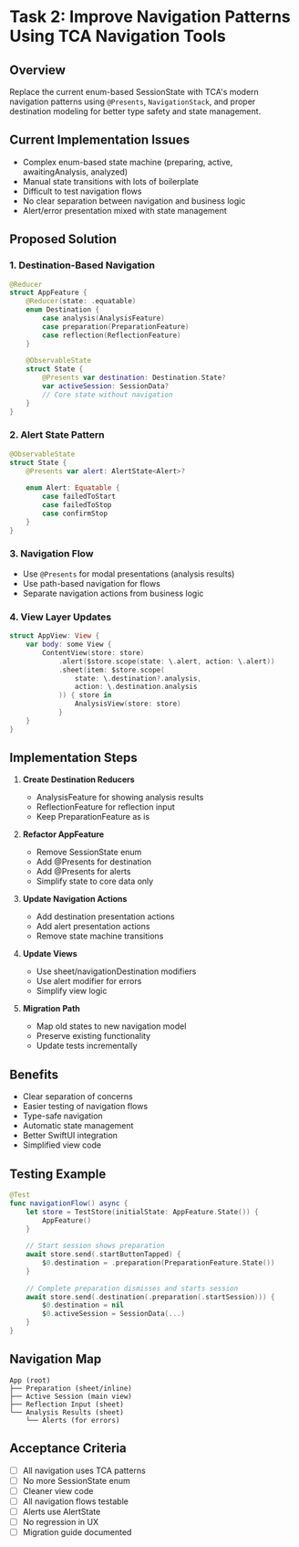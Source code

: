 # Task 2: Improve Navigation Patterns Using TCA Navigation Tools

## Overview
Replace the current enum-based SessionState with TCA's modern navigation patterns using `@Presents`, `NavigationStack`, and proper destination modeling for better type safety and state management.

## Current Implementation Issues
- Complex enum-based state machine (preparing, active, awaitingAnalysis, analyzed)
- Manual state transitions with lots of boilerplate
- Difficult to test navigation flows
- No clear separation between navigation and business logic
- Alert/error presentation mixed with state management

## Proposed Solution

### 1. Destination-Based Navigation
```swift
@Reducer
struct AppFeature {
    @Reducer(state: .equatable)
    enum Destination {
        case analysis(AnalysisFeature)
        case preparation(PreparationFeature)
        case reflection(ReflectionFeature)
    }
    
    @ObservableState
    struct State {
        @Presents var destination: Destination.State?
        var activeSession: SessionData?
        // Core state without navigation
    }
}
```

### 2. Alert State Pattern
```swift
@ObservableState
struct State {
    @Presents var alert: AlertState<Alert>?
    
    enum Alert: Equatable {
        case failedToStart
        case failedToStop
        case confirmStop
    }
}
```

### 3. Navigation Flow
- Use `@Presents` for modal presentations (analysis results)
- Use path-based navigation for flows
- Separate navigation actions from business logic

### 4. View Layer Updates
```swift
struct AppView: View {
    var body: some View {
        ContentView(store: store)
            .alert($store.scope(state: \.alert, action: \.alert))
            .sheet(item: $store.scope(
                state: \.destination?.analysis,
                action: \.destination.analysis
            )) { store in
                AnalysisView(store: store)
            }
    }
}
```

## Implementation Steps

1. **Create Destination Reducers**
   - AnalysisFeature for showing analysis results
   - ReflectionFeature for reflection input
   - Keep PreparationFeature as is

2. **Refactor AppFeature**
   - Remove SessionState enum
   - Add @Presents for destination
   - Add @Presents for alerts
   - Simplify state to core data only

3. **Update Navigation Actions**
   - Add destination presentation actions
   - Add alert presentation actions
   - Remove state machine transitions

4. **Update Views**
   - Use sheet/navigationDestination modifiers
   - Use alert modifier for errors
   - Simplify view logic

5. **Migration Path**
   - Map old states to new navigation model
   - Preserve existing functionality
   - Update tests incrementally

## Benefits
- Clear separation of concerns
- Easier testing of navigation flows
- Type-safe navigation
- Automatic state management
- Better SwiftUI integration
- Simplified view code

## Testing Example
```swift
@Test
func navigationFlow() async {
    let store = TestStore(initialState: AppFeature.State()) {
        AppFeature()
    }
    
    // Start session shows preparation
    await store.send(.startButtonTapped) {
        $0.destination = .preparation(PreparationFeature.State())
    }
    
    // Complete preparation dismisses and starts session
    await store.send(.destination(.preparation(.startSession))) {
        $0.destination = nil
        $0.activeSession = SessionData(...)
    }
}
```

## Navigation Map
```
App (root)
├── Preparation (sheet/inline)
├── Active Session (main view)
├── Reflection Input (sheet)
└── Analysis Results (sheet)
    └── Alerts (for errors)
```

## Acceptance Criteria
- [ ] All navigation uses TCA patterns
- [ ] No more SessionState enum
- [ ] Cleaner view code
- [ ] All navigation flows testable
- [ ] Alerts use AlertState
- [ ] No regression in UX
- [ ] Migration guide documented